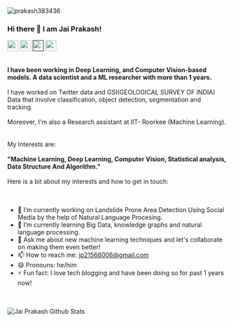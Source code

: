 <p align="left"> <img src="https://komarev.com/ghpvc/?username=prakash383436" alt="prakash383436" /> </p>

### Hi there 👋 I am Jai Prakash!
<p><a href="https://www.linkedin.com/in/jai-prakash-667991179/"><img src="https://img.shields.io/badge/linkedin-%230077B5.svg?&style=for-the-badge&logo=linkedin&logoColor=white" height=25></a> <a href="jp21566006@gmail.com"><img src="https://img.shields.io/badge/Gmail-D14836?style=for-the-badge&logo=gmail&logoColor=white" height=25></a> <a href=""><img src="https://img.shields.io/badge/medium-%2312100E.svg?&style=for-the-badge&logo=medium&logoColor=white" height=25></a> <a href="https://twitter.com/JaiPrak95987273"><img src="https://img.shields.io/badge/twitter-%231DA1F2.svg?&style=for-the-badge&logo=twitter&logoColor=white" height=25></a> </p>

<br>
<b>
I have been working in Deep Learning, and Computer Vision-based models. A data scientist and a ML researcher with more than 1 years. </b>
</br>
<br>
I have worked on Twitter data and GSI(GEOLOGICAL SURVEY OF INDIA) Data that involve classification, object  detection, segmentation and tracking.
</br>

<br>
Moreover, I'm also a Research assistant at IIT- Roorkee (Machine Learning).  
</br>
<br></br>
My Interests are:
<br></br>
<b>
"Machine Learning, Deep Learning, Computer Vision, Statistical analysis, Data Structure And Algorithm."
  </b>
</br>
<br>
Here is a bit about my interests and how to get in touch:
</br>
<br></br>


- 🔭 I’m currently working on Landslide Prone Area Detection Using Social Media by the help of Natural Language Procesing.
- 🌱 I’m currently learning Big Data, knowledge graphs and natural language processing.
- 💬 Ask me about new machine learning techniques and let's collaborate on making them even better!
- 📫 How to reach me: jp21566006@gmail.com
- 😄 Pronouns: he/him
- ⚡ Fun fact: I love tech blogging and have been doing so for past  1 years now! 

<br></br>
![Jai Prakash Github Stats](https://github-readme-stats.vercel.app/api?username=prakash383436&show_icons=true&title_color=fff&icon_color=79ff97&text_color=9f9f9f&bg_color=151515)
